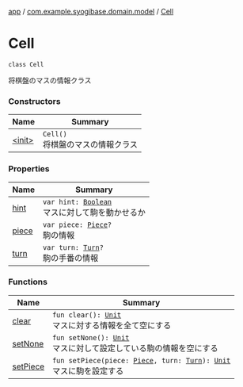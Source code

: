 [app](../../index.md) / [com.example.syogibase.domain.model](../index.md) / [Cell](./index.md)

# Cell

`class Cell`

将棋盤のマスの情報クラス

### Constructors

| Name | Summary |
|---|---|
| [&lt;init&gt;](-init-.md) | `Cell()`<br>将棋盤のマスの情報クラス |

### Properties

| Name | Summary |
|---|---|
| [hint](hint.md) | `var hint: `[`Boolean`](https://kotlinlang.org/api/latest/jvm/stdlib/kotlin/-boolean/index.html)<br>マスに対して駒を動かせるか |
| [piece](piece.md) | `var piece: `[`Piece`](../-piece/index.md)`?`<br>駒の情報 |
| [turn](turn.md) | `var turn: `[`Turn`](../../com.example.syogibase.domain.value/-turn/index.md)`?`<br>駒の手番の情報 |

### Functions

| Name | Summary |
|---|---|
| [clear](clear.md) | `fun clear(): `[`Unit`](https://kotlinlang.org/api/latest/jvm/stdlib/kotlin/-unit/index.html)<br>マスに対する情報を全て空にする |
| [setNone](set-none.md) | `fun setNone(): `[`Unit`](https://kotlinlang.org/api/latest/jvm/stdlib/kotlin/-unit/index.html)<br>マスに対して設定している駒の情報を空にする |
| [setPiece](set-piece.md) | `fun setPiece(piece: `[`Piece`](../-piece/index.md)`, turn: `[`Turn`](../../com.example.syogibase.domain.value/-turn/index.md)`): `[`Unit`](https://kotlinlang.org/api/latest/jvm/stdlib/kotlin/-unit/index.html)<br>マスに駒を設定する |
